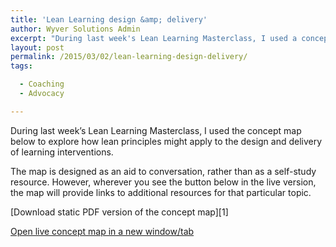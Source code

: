 ```yaml
---
title: 'Lean Learning design &amp; delivery'
author: Wyver Solutions Admin
excerpt: "During last week's Lean Learning Masterclass, I used a concept map to explore how lean principles might apply to the design and delivery of learning interventions. Feel free to download and use to aid your own conversations."
layout: post
permalink: /2015/03/02/lean-learning-design-delivery/
tags:

  - Coaching
  - Advocacy

---
```

During last week&#8217;s Lean Learning Masterclass, I used the concept map below to explore how lean principles might apply to the design and delivery of learning interventions.

The map is designed as an aid to conversation, rather than as a self-study resource. However, wherever you see the button below in the live version, the map will provide links to additional resources for that particular topic.

[Download static PDF version of the concept map][1]

<a href="https://cmapscloud.ihmc.us/viewer/cmap/1NSYC7B57-1YBSWWP-1HV" target="_blank">Open live concept map in a new window/tab</a>
